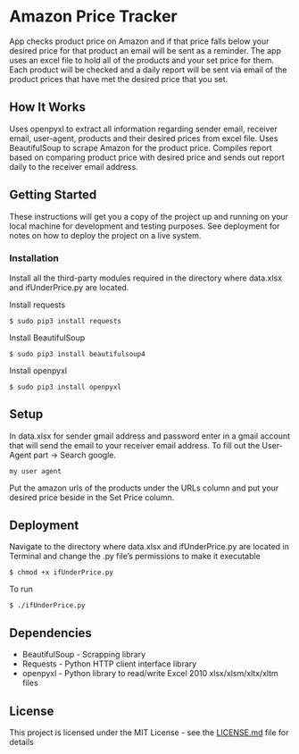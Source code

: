 # Amazon Price Tracker

App checks product price on Amazon and if that price falls below your desired price for that product an email will be sent as a reminder. The app uses an excel file to hold all of the products and your set price for them. Each product will be checked and a daily report will be sent via email of the product prices that have met the desired price that you set.

## How It Works

Uses openpyxl to extract all information regarding sender email, receiver email, user-agent, products and their desired prices from excel file. Uses BeautifulSoup to scrape Amazon for the product price. Compiles report based on comparing product price with desired price and sends out report daily to the receiver email address.

## Getting Started

These instructions will get you a copy of the project up and running on your local machine for development and testing purposes. See deployment for notes on how to deploy the project on a live system. 

### Installation

Install all the third-party modules required in the directory where data.xlsx and ifUnderPrice.py are located.


Install requests
```
$ sudo pip3 install requests
```
Install BeautifulSoup
```
$ sudo pip3 install beautifulsoup4
```
Install openpyxl
```
$ sudo pip3 install openpyxl
```

## Setup

In data.xlsx for sender gmail address and password enter in a gmail account that will send the email to your receiver email address.
To fill out the User-Agent part -> Search google.
```
my user agent 
```
Put the amazon urls of the products under the URLs column and put your desired price beside in the Set Price column.

## Deployment

Navigate to the directory where data.xlsx and ifUnderPrice.py are located in Terminal and change the .py file’s permissions to make it executable

```
$ chmod +x ifUnderPrice.py
```

To run

```
$ ./ifUnderPrice.py
```

## Dependencies

* BeautifulSoup - Scrapping library
* Requests - Python HTTP client interface library
* openpyxl - Python library to read/write Excel 2010 xlsx/xlsm/xltx/xltm files

## License

This project is licensed under the MIT License - see the [LICENSE.md](LICENSE.md) file for details




